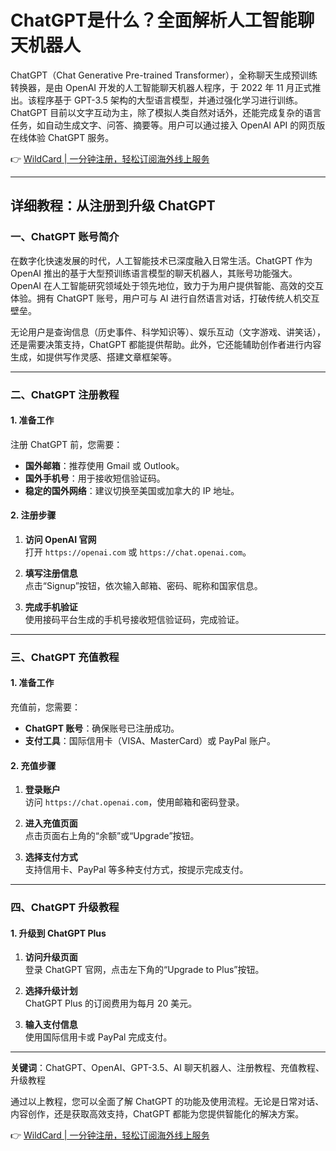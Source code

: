 # ChatGPT是什么？全面解析人工智能聊天机器人

ChatGPT（Chat Generative Pre-trained Transformer），全称聊天生成预训练转换器，是由 OpenAI 开发的人工智能聊天机器人程序，于 2022 年 11 月正式推出。该程序基于 GPT-3.5 架构的大型语言模型，并通过强化学习进行训练。ChatGPT 目前以文字互动为主，除了模拟人类自然对话外，还能完成复杂的语言任务，如自动生成文字、问答、摘要等。用户可以通过接入 OpenAI API 的网页版在线体验 ChatGPT 服务。

👉 [WildCard | 一分钟注册，轻松订阅海外线上服务](https://bbtdd.com/WildCard)

---

## 详细教程：从注册到升级 ChatGPT

### 一、ChatGPT 账号简介

在数字化快速发展的时代，人工智能技术已深度融入日常生活。ChatGPT 作为 OpenAI 推出的基于大型预训练语言模型的聊天机器人，其账号功能强大。OpenAI 在人工智能研究领域处于领先地位，致力于为用户提供智能、高效的交互体验。拥有 ChatGPT 账号，用户可与 AI 进行自然语言对话，打破传统人机交互壁垒。

无论用户是查询信息（历史事件、科学知识等）、娱乐互动（文字游戏、讲笑话），还是需要决策支持，ChatGPT 都能提供帮助。此外，它还能辅助创作者进行内容生成，如提供写作灵感、搭建文章框架等。

---

### 二、ChatGPT 注册教程

#### 1. 准备工作

注册 ChatGPT 前，您需要：

- **国外邮箱**：推荐使用 Gmail 或 Outlook。
- **国外手机号**：用于接收短信验证码。
- **稳定的国外网络**：建议切换至美国或加拿大的 IP 地址。

#### 2. 注册步骤

1. **访问 OpenAI 官网**  
   打开 `https://openai.com` 或 `https://chat.openai.com`。

2. **填写注册信息**  
   点击“Signup”按钮，依次输入邮箱、密码、昵称和国家信息。

3. **完成手机验证**  
   使用接码平台生成的手机号接收短信验证码，完成验证。

---

### 三、ChatGPT 充值教程

#### 1. 准备工作

充值前，您需要：

- **ChatGPT 账号**：确保账号已注册成功。
- **支付工具**：国际信用卡（VISA、MasterCard）或 PayPal 账户。

#### 2. 充值步骤

1. **登录账户**  
   访问 `https://chat.openai.com`，使用邮箱和密码登录。

2. **进入充值页面**  
   点击页面右上角的“余额”或“Upgrade”按钮。

3. **选择支付方式**  
   支持信用卡、PayPal 等多种支付方式，按提示完成支付。

---

### 四、ChatGPT 升级教程

#### 1. 升级到 ChatGPT Plus

1. **访问升级页面**  
   登录 ChatGPT 官网，点击左下角的“Upgrade to Plus”按钮。

2. **选择升级计划**  
   ChatGPT Plus 的订阅费用为每月 20 美元。

3. **输入支付信息**  
   使用国际信用卡或 PayPal 完成支付。

---

**关键词**：ChatGPT、OpenAI、GPT-3.5、AI 聊天机器人、注册教程、充值教程、升级教程

通过以上教程，您可以全面了解 ChatGPT 的功能及使用流程。无论是日常对话、内容创作，还是获取高效支持，ChatGPT 都能为您提供智能化的解决方案。

👉 [WildCard | 一分钟注册，轻松订阅海外线上服务](https://bbtdd.com/WildCard)